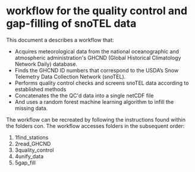 # workflow for the quality control and gap-filling of snoTEL data

This document a describes a workflow that:
-	Acquires meteorological data from the national oceanographic and atmospheric administration's GHCND (Global Historical Climatology Network Daily) database.
-	Finds the GHCND ID numbers that correspond to the USDA’s Snow Telemetry Data Collection Network (snoTEL). 
-	Performs quality control checks and screens snoTEL data according to established methods
-	Concatenates the the QC'd data into a single netCDF file
-	And uses a random forest machine learning algorithm to infill the missing data.


The workflow can be recreated by following the instructions found within the folders con. The workflow accesses folders in the subsequent order:
1)	1find_stations
2)	2read_GHCND
3)	3quality_control
4)	4unify_data
5)	5gap_fill
